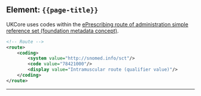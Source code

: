 ## Element: `{{page-title}}`

UKCore uses codes within the [ePrescribing route of administration simple reference set (foundation metadata concept)](https://termbrowser.nhs.uk/?perspective=full&conceptId1=999000051000001100&edition=uk-edition).

```xml
<!-- Route -->
<route>
    <coding>
        <system value="http://snomed.info/sct"/>
        <code value="78421000"/>
        <display value="Intramuscular route (qualifier value)"/>
    </coding>
</route>
```

---